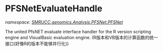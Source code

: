 ﻿# PFSNetEvaluateHandle
_namespace: [SMRUCC.genomics.Analysis.PFSNet.PFSNet](./index.md)_

The united PfsNET evaluate interface handler for the R version scripting engine and VisualBasic evaluation engine.
 (R版本和VB版本的计算函数的统一接口(好像R的版本不能够并行化))




